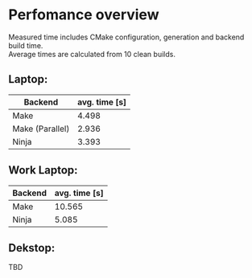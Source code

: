 # Perfomance overview
Measured time includes CMake configuration, generation and backend build time.   
Average times are calculated from 10 clean builds.
## Laptop:
| Backend | avg. time [s] |
| --- | --- |
| Make | 4.498 |
| Make (Parallel) | 2.936 |
| Ninja | 3.393 |

## Work Laptop:
| Backend | avg. time [s] |
| --- | --- |
| Make | 10.565 |   
| Ninja | 5.085 |

## Dekstop:
TBD

